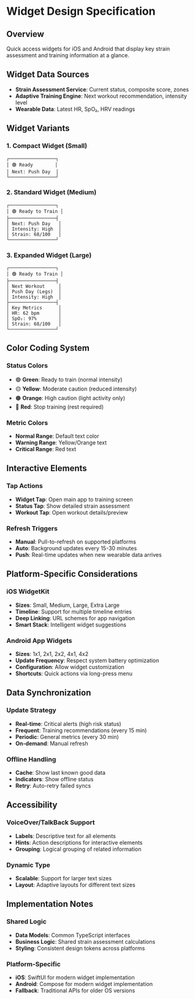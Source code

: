 # Widget Design Specification

## Overview

Quick access widgets for iOS and Android that display key strain assessment and training information at a glance.

## Widget Data Sources

- **Strain Assessment Service**: Current status, composite score, zones
- **Adaptive Training Engine**: Next workout recommendation, intensity level
- **Wearable Data**: Latest HR, SpO₂, HRV readings

## Widget Variants

### 1. Compact Widget (Small)

```text
┌─────────────────┐
│ 🟢 Ready        │
│ Next: Push Day  │
└─────────────────┘
```

### 2. Standard Widget (Medium)

```text
┌─────────────────┐
│ 🟢 Ready to Train │
├─────────────────┤
│ Next: Push Day   │
│ Intensity: High  │
│ Strain: 68/100   │
└─────────────────┘
```

### 3. Expanded Widget (Large)

```text
┌─────────────────┐
│ 🟢 Ready to Train │
├─────────────────┤
│ Next Workout     │
│ Push Day (Legs)  │
│ Intensity: High  │
├─────────────────┤
│ Key Metrics      │
│ HR: 62 bpm       │
│ SpO₂: 97%        │
│ Strain: 68/100   │
└─────────────────┘
```

## Color Coding System

### Status Colors

- 🟢 **Green**: Ready to train (normal intensity)
- 🟡 **Yellow**: Moderate caution (reduced intensity)
- 🟠 **Orange**: High caution (light activity only)
- 🔴 **Red**: Stop training (rest required)

### Metric Colors

- **Normal Range**: Default text color
- **Warning Range**: Yellow/Orange text
- **Critical Range**: Red text

## Interactive Elements

### Tap Actions

- **Widget Tap**: Open main app to training screen
- **Status Tap**: Show detailed strain assessment
- **Workout Tap**: Open workout details/preview

### Refresh Triggers

- **Manual**: Pull-to-refresh on supported platforms
- **Auto**: Background updates every 15-30 minutes
- **Push**: Real-time updates when new wearable data arrives

## Platform-Specific Considerations

### iOS WidgetKit

- **Sizes**: Small, Medium, Large, Extra Large
- **Timeline**: Support for multiple timeline entries
- **Deep Linking**: URL schemes for app navigation
- **Smart Stack**: Intelligent widget suggestions

### Android App Widgets

- **Sizes**: 1x1, 2x1, 2x2, 4x1, 4x2
- **Update Frequency**: Respect system battery optimization
- **Configuration**: Allow widget customization
- **Shortcuts**: Quick actions via long-press menu

## Data Synchronization

### Update Strategy

- **Real-time**: Critical alerts (high risk status)
- **Frequent**: Training recommendations (every 15 min)
- **Periodic**: General metrics (every 30 min)
- **On-demand**: Manual refresh

### Offline Handling

- **Cache**: Show last known good data
- **Indicators**: Show offline status
- **Retry**: Auto-retry failed syncs

## Accessibility

### VoiceOver/TalkBack Support

- **Labels**: Descriptive text for all elements
- **Hints**: Action descriptions for interactive elements
- **Grouping**: Logical grouping of related information

### Dynamic Type

- **Scalable**: Support for larger text sizes
- **Layout**: Adaptive layouts for different text sizes

## Implementation Notes

### Shared Logic

- **Data Models**: Common TypeScript interfaces
- **Business Logic**: Shared strain assessment calculations
- **Styling**: Consistent design tokens across platforms

### Platform-Specific

- **iOS**: SwiftUI for modern widget implementation
- **Android**: Compose for modern widget implementation
- **Fallback**: Traditional APIs for older OS versions

